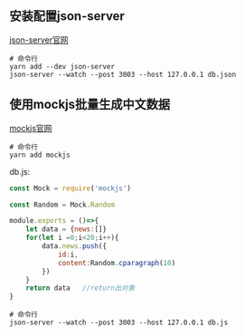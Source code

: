 ## 安装配置json-server
[json-server官网](https://github.com/typicode/json-server) 
```
# 命令行
yarn add --dev json-server
json-server --watch --post 3003 --host 127.0.0.1 db.json
```
## 使用mockjs批量生成中文数据
[mockjs官网](http://mockjs.com/) 
```
# 命令行
yarn add mockjs
```
db.js:
```js
const Mock = require('mockjs')

const Random = Mock.Random

module.exports = ()=>{
    let data = {news:[]}
    for(let i =0;i<20;i++){
        data.news.push({
            id:i,
            content:Random.cparagraph(10)
        })
    }
    return data   //return出对象
}
```
```
# 命令行
json-server --watch --post 3003 --host 127.0.0.1 db.js
```
